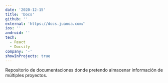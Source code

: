 ```yaml
---
date: '2020-12-15'
title: 'Docs'
github: ''
external: 'https://docs.juanoa.com/'
ios: ''
android: ''
tech:
  - React
  - Docsify
company: '-'
showInProjects: true
---
```


Repositorio de documentaciones donde pretendo almacenar información de múltiples proyectos.
